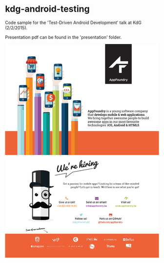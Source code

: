 # kdg-android-testing


Code sample for the 'Test-Driven Android Development' talk at KdG (2/2/2015).

Presentation pdf can be found in the 'presentation' folder.


![AppFoundry](https://raw.githubusercontent.com/filipmaelbrancke/kdg-android-testing/master/appfoundry/AppFoundry_1.png "AppFoundry")

![AppFoundry](https://raw.githubusercontent.com/filipmaelbrancke/kdg-android-testing/master/appfoundry/AppFoundry_2.png "AppFoundry")
